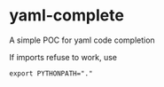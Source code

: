 # yaml-complete
A simple POC for yaml code completion 


If imports refuse to work, use 

`export PYTHONPATH="."`